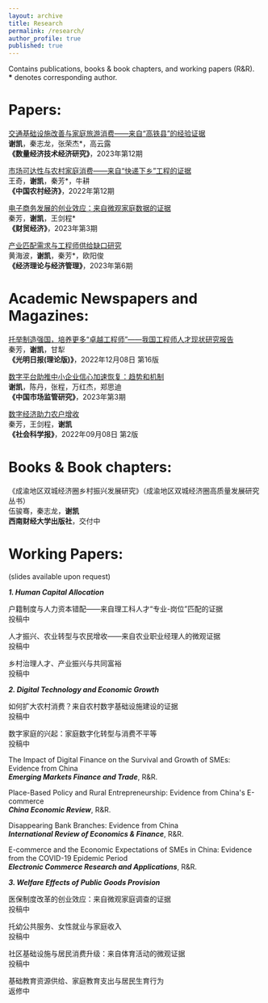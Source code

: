 ```yaml
---
layout: archive
title: Research
permalink: /research/
author_profile: true
published: true
---
```


Contains publications, books & book chapters, and working papers (R&R).<br>
**\*** denotes corresponding author.

Papers: 
======
[交通基础设施改善与家庭旅游消费——来自“高铁县”的经验证据](https://kns.cnki.net/kcms2/article/abstract?v=3uoqIhG8C45S0n9fL2suRadTyEVl2pW9UrhTDCdPD64IA6cfqkuuZwo38F5tCK_4tgCZN1wj3h3oBdu-TBhb_FBHX9Qp1qxa&uniplatform=NZKPT)<br>
**谢凯**，秦志龙，张荣杰*，高云露<br>
**《数量经济技术经济研究》**，2023年第12期

[市场可达性与农村家庭消费——来自“快递下乡”工程的证据](http://crecrs-zgncjj.ajcass.org/Magazine/Show/84492)<br>
王奇，**谢凯**，秦芳*，牛耕<br>
**《中国农村经济》**，2022年第12期

[电子商务发展的创业效应：来自微观家庭数据的证据](http://cmjj.ajcass.org/Magazine/Show?ID=939)<br>
秦芳，**谢凯**，王剑程*<br>
**《财贸经济》**，2023年第3期

[产业匹配需求与工程师供给缺口研究](https://kns.cnki.net/kcms2/article/abstract?v=3uoqIhG8C44YLTlOAiTRKibYlV5Vjs7ioT0BO4yQ4m_mOgeS2ml3UAdMqQkwSXjJ94fURQO5KTdm6F3belbEgO41CnIeNPId&uniplatform=NZKPT)<br>
黄海波，**谢凯**，秦芳*，欧阳俊<br>
**《经济理论与经济管理》**，2023年第6期

Academic Newspapers and Magazines: 
======
[托举制造强国，培养更多“卓越工程师”——我国工程师人才现状研究报告](https://epaper.gmw.cn/gmrb/html/2022-12/08/nw.D110000gmrb_20221208_1-16.htm)<br>
秦芳，**谢凯**，甘犁<br>
**《光明日报(理论版)》**，2022年12月08日 第16版

[数字平台助推中小企业信心加速恢复：趋势和机制](https://kns.cnki.net/kcms2/article/abstract?v=3uoqIhG8C44YLTlOAiTRKibYlV5Vjs7ioT0BO4yQ4m_mOgeS2ml3UDrL-YceOCIulxFoR5-cuTv4Vkd-dCYxIyF81ezJlt7M&uniplatform=NZKPT)<br>
**谢凯**，陈丹，张程，万红杰，郑思迪<br>
**《中国市场监管研究》**，2023年第3期

[数字经济助力农户增收](http://epaper.routeryun.com/Article/index/aid/7163431.html)<br>
秦芳，王剑程，**谢凯**<br>
**《社会科学报》**，2022年09月08日 第2版

Books & Book chapters: 
======
《成渝地区双城经济圈乡村振兴发展研究》（成渝地区双城经济圈高质量发展研究丛书）<br>
伍骏骞，秦志龙，**谢凯**<br>
**西南财经大学出版社**，交付中

Working Papers:
======
(slides available upon request)

_**1. Human Capital Allocation**_

户籍制度与人力资本错配——来自理工科人才“专业-岗位”匹配的证据<br>
投稿中

人才振兴、农业转型与农民增收——来自农业职业经理人的微观证据<br>
投稿中

乡村治理人才、产业振兴与共同富裕<br>
投稿中

_**2. Digital Technology and Economic Growth**_

如何扩大农村消费？来自农村数字基础设施建设的证据<br>
投稿中

数字家庭的兴起：家庭数字化转型与消费不平等<br>
投稿中

The Impact of Digital Finance on the Survival and Growth of SMEs: Evidence from China<br>
_**Emerging Markets Finance and Trade**_, R&R.

Place-Based Policy and Rural Entrepreneurship: Evidence from China's E-commerce<br>
_**China Economic Review**_, R&R.

Disappearing Bank Branches: Evidence from China<br>
_**International Review of Economics & Finance**_, R&R.

E-commerce and the Economic Expectations of SMEs in China: Evidence from the COVID-19 Epidemic Period<br>
_**Electronic Commerce Research and Applications**_, R&R.

_**3. Welfare Effects of Public Goods Provision**_

医保制度改革的创业效应：来自微观家庭调查的证据<br>
投稿中

托幼公共服务、女性就业与家庭收入<br>
投稿中

社区基础设施与居民消费升级：来自体育活动的微观证据<br>
投稿中

基础教育资源供给、家庭教育支出与居民生育行为<br>
返修中

